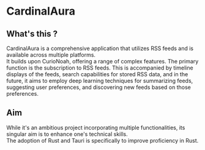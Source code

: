 # CardinalAura

## What's this ?

CardinalAura is a comprehensive application that utilizes RSS feeds and is available across multiple platforms.  
It builds upon CurioNoah, offering a range of complex features. The primary function is the subscription to RSS feeds. 
This is accompanied by timeline displays of the feeds, search capabilities for stored RSS data, and in the future, 
it aims to employ deep learning techniques for summarizing feeds, suggesting user preferences, and discovering new feeds based on those preferences.  




## Aim

While it's an ambitious project incorporating multiple functionalities, its singular aim is to enhance one's technical skills.  
The adoption of Rust and Tauri is specifically to improve proficiency in Rust.
